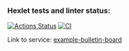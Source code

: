 ### Hexlet tests and linter status:
[![Actions Status](https://github.com/qsimpleq/rails-project-66/workflows/hexlet-check/badge.svg)](https://github.com/qsimpleq/rails-project-66/actions)
[![CI](https://github.com/qsimpleq/rails-project-66/actions/workflows/ci.yml/badge.svg)](https://github.com/qsimpleq/rails-project-66/actions/workflows/ci.yml)

Link to service: [example-bulletin-board](https://example-github-quality.qsimpleq.su)
